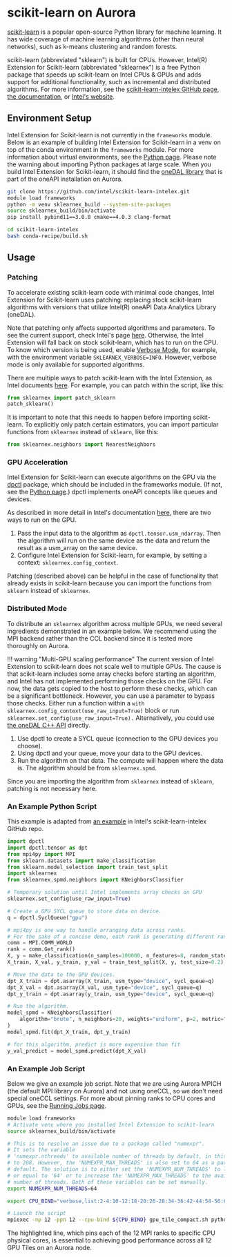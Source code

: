 # scikit-learn on Aurora

[scikit-learn](https://scikit-learn.org/stable/) is a popular open-source Python library for machine learning. It has wide coverage of machine learning algorithms (other than neural networks), such as k-means clustering and random forests.

scikit-learn (abbreviated "sklearn") is built for CPUs. However, Intel(R) Extension for Scikit-learn (abbreviated "sklearnex") is a free Python package that speeds up scikit-learn on Intel CPUs & GPUs and adds support for additional functionality, such as incremental and distributed algorithms. For more information, see the [scikit-learn-intelex GitHub page](https://github.com/uxlfoundation/scikit-learn-intelex), [the documentation](https://uxlfoundation.github.io/scikit-learn-intelex/latest/index.html), or [Intel's website](https://www.intel.com/content/www/us/en/developer/tools/oneapi/scikit-learn.html#gs.b2f4sw).

## Environment Setup

Intel Extension for Scikit-learn is not currently in the `frameworks` module. Below is an example of building Intel Extension for Scikit-learn in a venv on top of the conda environment in the `frameworks` module. For more information about virtual environments, see the [Python page](../python.md). Please note the warning about importing Python packages at large scale. When you build Intel Extension for Scikit-learn, it should find the [oneDAL library](../../applications-and-libraries/libraries/onedal.md) that is part of the oneAPI installation on Aurora. 
```bash
git clone https://github.com/intel/scikit-learn-intelex.git
module load frameworks
python -m venv sklearnex_build --system-site-packages
source sklearnex_build/bin/activate
pip install pybind11==3.0.0 cmake==4.0.3 clang-format

cd scikit-learn-intelex
bash conda-recipe/build.sh
```

## Usage

### Patching

To accelerate existing scikit-learn code with minimal code changes, Intel Extension for Scikit-learn uses patching: replacing stock scikit-learn algorithms with versions that utilize Intel(R) oneAPI Data Analytics Library (oneDAL).

Note that patching only affects supported algorithms and parameters. To see the current support, check Intel's page [here](https://uxlfoundation.github.io/scikit-learn-intelex/latest/algorithms.html). Otherwise, the Intel Extension will fall back on stock scikit-learn, which has to run on the CPU. To know which version is being used, enable [Verbose Mode](https://uxlfoundation.github.io/scikit-learn-intelex/latest/verbose.html), for example, with the environment variable `SKLEARNEX_VERBOSE=INFO`. However, verbose mode is only available for supported algorithms.

There are multiple ways to patch scikit-learn with the Intel Extension, as Intel documents [here](https://uxlfoundation.github.io/scikit-learn-intelex/latest/quick-start.html#patching). For example, you can patch within the script, like this:

```python
from sklearnex import patch_sklearn
patch_sklearn()
```

It is important to note that this needs to happen before importing scikit-learn. To explicitly only patch certain estimators, you can import particular functions from `sklearnex` instead of `sklearn`, like this:

```python
from sklearnex.neighbors import NearestNeighbors
```

### GPU Acceleration

Intel Extension for Scikit-learn can execute algorithms on the GPU via the [dpctl](https://intelpython.github.io/dpctl/latest/index.html) package, which should be included in the frameworks module. (If not, see the [Python page](../python.md).) dpctl implements oneAPI concepts like queues and devices.

As described in more detail in Intel's documentation [here](https://uxlfoundation.github.io/scikit-learn-intelex/latest/oneapi-gpu.html), there are two ways to run on the GPU.

1. Pass the input data to the algorithm as `dpctl.tensor.usm_ndarray`. Then the algorithm will run on the same device as the data and return the result as a usm_array on the same device.
2. Configure Intel Extension for Scikit-learn, for example, by setting a context: `sklearnex.config_context`.

Patching (described above) can be helpful in the case of functionality that already exists in scikit-learn because you can import the functions from `sklearn` instead of `sklearnex`.

### Distributed Mode

To distribute an `sklearnex` algorithm across multiple GPUs, we need several ingredients demonstrated in an example below. We recommend using the MPI backend rather than the CCL backend since it is tested more thoroughly on Aurora.

!!! warning "Multi-GPU scaling performance"
    The current version of Intel Extension to scikit-learn does not scale well to multiple GPUs. The cause is that scikit-learn includes some array checks before starting an algorithm, and Intel has not implemented performing those checks on the GPU. For now, the data gets copied to the host to perform these checks, which can be a significant bottleneck. However, you can use a parameter to bypass those checks. Either run a function within a `with sklearnex.config_context(use_raw_input=True)` block or run `sklearnex.set_config(use_raw_input=True).` Alternatively, you could use [the oneDAL C++ API](../../applications-and-libraries/libraries/onedal.md) directly.

1. Use dpctl to create a SYCL queue (connection to the GPU devices you choose).
2. Using dpctl and your queue, move your data to the GPU devices.
3. Run the algorithm on that data. The compute will happen where the data is. The algorithm should be from `sklearnex.spmd`.

Since you are importing the algorithm from `sklearnex` instead of `sklearn`, patching is not necessary here.

### An Example Python Script

This example is adapted from [an example](https://github.com/uxlfoundation/scikit-learn-intelex/blob/main/examples/sklearnex/knn_bf_classification_spmd.py) in Intel's scikit-learn-intelex GitHub repo.

```python linenums="1" title="knn_mpi4py_spmd.py"
import dpctl
import dpctl.tensor as dpt
from mpi4py import MPI
from sklearn.datasets import make_classification
from sklearn.model_selection import train_test_split
import sklearnex
from sklearnex.spmd.neighbors import KNeighborsClassifier

# Temporary solution until Intel implements array checks on GPU
sklearnex.set_config(use_raw_input=True)

# Create a GPU SYCL queue to store data on device.
q = dpctl.SyclQueue("gpu")

# mpi4py is one way to handle arranging data across ranks.
# For the sake of a concise demo, each rank is generating different random training data.
comm = MPI.COMM_WORLD
rank = comm.Get_rank()
X, y = make_classification(n_samples=100000, n_features=8, random_state=rank)
X_train, X_val, y_train, y_val = train_test_split(X, y, test_size=0.2)

# Move the data to the GPU devices.
dpt_X_train = dpt.asarray(X_train, usm_type="device", sycl_queue=q)
dpt_X_val = dpt.asarray(X_val, usm_type="device", sycl_queue=q)
dpt_y_train = dpt.asarray(y_train, usm_type="device", sycl_queue=q)

# Run the algorithm.
model_spmd = KNeighborsClassifier(
    algorithm="brute", n_neighbors=20, weights="uniform", p=2, metric="minkowski"
)
model_spmd.fit(dpt_X_train, dpt_y_train)

# for this algorithm, predict is more expensive than fit
y_val_predict = model_spmd.predict(dpt_X_val)
```

### An Example Job Script

Below we give an example job script. Note that we are using Aurora MPICH (the default MPI library on Aurora) and not using oneCCL, so we don't need special oneCCL settings. For more about pinning ranks to CPU cores and GPUs, see the [Running Jobs page](../../running-jobs-aurora.md).

```bash linenums="1" title="example_scikit-learn_distributed.sh" hl_lines="14"
module load frameworks
# Activate venv where you installed Intel Extension to scikit-learn
source sklearnex_build/bin/activate

# This is to resolve an issue due to a package called "numexpr".
# It sets the variable
# 'numexpr.nthreads' to available number of threads by default, in this case
# to 208. However, the 'NUMEXPR_MAX_THREADS' is also set to 64 as a package
# default. The solution is to either set the 'NUMEXPR_NUM_THREADS' to less than
# or equal to '64' or to increase the 'NUMEXPR_MAX_THREADS' to the available
# number of threads. Both of these variables can be set manually.
export NUMEXPR_NUM_THREADS=64

export CPU_BIND="verbose,list:2-4:10-12:18-20:26-28:34-36:42-44:54-56:62-64:70-72:78-80:86-88:94-96"

# Launch the script
mpiexec -np 12 -ppn 12 --cpu-bind ${CPU_BIND} gpu_tile_compact.sh python knn_mpi4py_spmd.py
```
The highlighted line, which pins each of the 12 MPI ranks to specific CPU physical cores, is essential to achieving good performance across all 12 GPU Tiles on an Aurora node.
